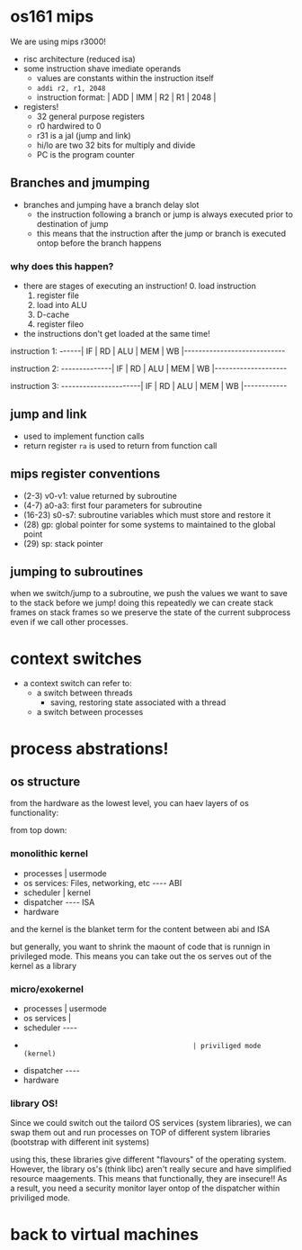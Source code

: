 # os161 mips

We are using mips r3000!

- risc architecture (reduced isa)
- some instruction shave imediate operands
    - values are constants within the instruction itself
    - `addi r2, r1, 2048`
    - instruction format: | ADD | IMM | R2 | R1 | 2048 |
- registers!
    - 32 general purpose registers
    - r0 hardwired to 0
    - r31 is a jal (jump and link)
    - hi/lo are two 32 bits for multiply and divide
    - PC is the program counter

## Branches and jmumping

- branches and jumping have a branch delay slot
    - the instruction following a branch or jump is always executed
    prior to destination of jump
    - this means that the instruction after the jump or branch is
    executed ontop before the branch happens

### why does this happen?

- there are stages of executing an instruction!
    0. load instruction
    1. register file
    2. load into ALU
    3. D-cache
    4. register fileo
- the instructions don't get loaded at the same time!

instruction 1: ------| IF | RD | ALU | MEM | WB |----------------------------

instruction 2: --------------| IF | RD | ALU | MEM | WB |--------------------

instruction 3: ----------------------| IF | RD | ALU | MEM | WB |------------


## jump and link 

- used to implement function calls
- return register `ra` is used to return from function call

## mips register conventions

- (2-3) v0-v1: value returned by subroutine
- (4-7) a0-a3: first four parameters for subroutine
- (16-23) s0-s7: subroutine variables which must store and restore it
- (28) gp: global pointer for some systems to maintained to the global point
- (29) sp: stack pointer

## jumping to subroutines

when we switch/jump to a subroutine, we push the values we want to save to the stack
before we jump! doing this repeatedly we can create stack frames on stack frames so we
preserve the state of the current subprocess even if we call other processes.

# context switches

- a context switch can refer to:
    - a switch between threads
        - saving, restoring state associated with a thread
    - a switch between processes


# process abstrations!

## os structure

from the hardware as the lowest level, you can haev layers of os functionality:

from top down:

### monolithic kernel

- processes                                       | usermode
- os services: Files, networking, etc         ---- ABI
- scheduler                                       | kernel
- dispatcher                                  ---- ISA
- hardware

and the kernel is the blanket term for the content between abi and ISA

but generally, you want to shrink the maount of code that is runnign in privileged mode.
This means you can take out the os serves out of the kernel as a library

### micro/exokernel

- processes                                     | usermode
- os services                                   |
- scheduler                                 ----
-                                               | priviliged mode (kernel)
- dispatcher                                ----
- hardware

### library OS!

Since we could switch out the tailord OS services (system libraries), we can swap them out
and run processes on TOP of different system libraries (bootstrap with different init
systems)

using this, these libraries give different "flavours" of the operating system. However,
the library os's (think libc) aren't really secure and have simplified resource
maagements. This means that functionally, they are insecure!! As a result, you need a
security monitor layer ontop of the dispatcher within priviliged mode. 

# back to virtual machines
